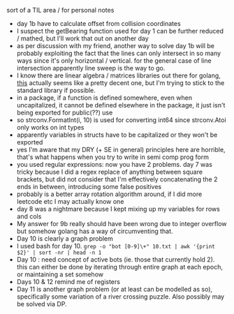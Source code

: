 sort of a TIL area / for personal notes  
- day 1b have to calculate offset from collision coordinates  
- I suspect the getBearing function used for day 1 can be further reduced / mathed, but I'll work that out on another day  
- as per discussion with my friend, another way to solve day 1b will be probably exploiting the fact that the lines can only intersect in so many ways since it's only horizontal / vertical. for the general case of line intersection apparently line sweep is the way to go.  
- I know there are linear algebra / matrices libraries out there for golang, [this](https://github.com/gonum/matrix) actually seems like a pretty decent one, but I'm trying to stick to the standard library if possible.  
- in a package, if a function is defined somewhere, even when uncapitalized, it cannot be defined elsewhere in the package, it just isn't being exported for public(??) use   
- so strconv.FormatInt(i, 10) is used for converting int64 since strconv.Atoi only works on int types  
- apparently variables in structs have to be capitalized or they won't be exported  
- yes I'm aware that my DRY (+ SE in general) principles here are horrible, that's what happens when you try to write in semi comp prog form  
- you used regular expressions: now you have 2 problems. day 7 was tricky because I did a regex replace of anything between square brackets, but did not consider that I'm effectively concatenating the 2 ends in between, introducing some false positives  
- probably is a better array rotation algorithm around, if I did more leetcode etc I may actually know one  
- day 8 was a nightmare because I kept mixing up my variables for rows and cols  
- My answer for 9b really should have been wrong due to integer overflow but somehow golang has a way of circumventing that.  
- Day 10 is clearly a graph problem  
- I used bash for day 10. ```grep -o "bot [0-9]\+" 10.txt | awk '{print $2}' | sort -nr | head -n 1```
- Day 10 : need concept of active bots (ie. those that currently hold 2). this can either be done by iterating through entire graph at each epoch, or maintaining a set somehow  
- Days 10 & 12 remind me of registers  
- Day 11 is another graph problem (or at least can be modelled as so), specifically some variation of a river crossing puzzle. Also possibly may be solved via DP.  
